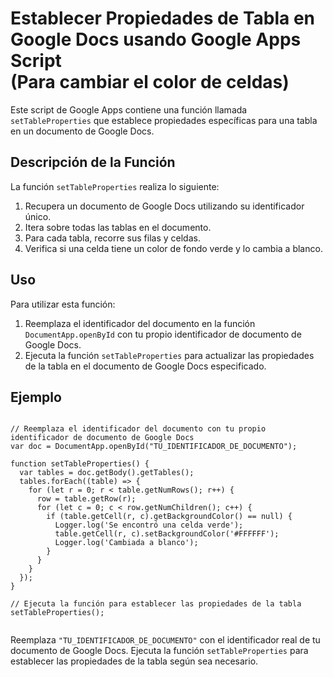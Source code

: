 <!DOCTYPE html>
<html>

<body>

  <h1>Establecer Propiedades de Tabla en Google Docs usando Google Apps Script <br> (Para cambiar el color de celdas)</h1>

  <p>Este script de Google Apps contiene una función llamada <code>setTableProperties</code> que establece propiedades
    específicas para una tabla en un documento de Google Docs.</p>

  <h2>Descripción de la Función</h2>

  <p>La función <code>setTableProperties</code> realiza lo siguiente:</p>

  <ol>
    <li>Recupera un documento de Google Docs utilizando su identificador único.</li>
    <li>Itera sobre todas las tablas en el documento.</li>
    <li>Para cada tabla, recorre sus filas y celdas.</li>
    <li>Verifica si una celda tiene un color de fondo verde y lo cambia a blanco.</li>
  </ol>

  <h2>Uso</h2>

  <p>Para utilizar esta función:</p>

  <ol>
    <li>Reemplaza el identificador del documento en la función <code>DocumentApp.openById</code> con tu propio identificador
      de documento de Google Docs.</li>
    <li>Ejecuta la función <code>setTableProperties</code> para actualizar las propiedades de la tabla en el documento de
      Google Docs especificado.</li>
  </ol>

  <h2>Ejemplo</h2>

  <pre><code>
// Reemplaza el identificador del documento con tu propio identificador de documento de Google Docs
var doc = DocumentApp.openById("TU_IDENTIFICADOR_DE_DOCUMENTO");

function setTableProperties() {
  var tables = doc.getBody().getTables();
  tables.forEach((table) => {
    for (let r = 0; r &lt; table.getNumRows(); r++) {
      row = table.getRow(r);
      for (let c = 0; c &lt; row.getNumChildren(); c++) {
        if (table.getCell(r, c).getBackgroundColor() == null) {
          Logger.log('Se encontró una celda verde');
          table.getCell(r, c).setBackgroundColor('#FFFFFF');
          Logger.log('Cambiada a blanco');
        }
      }
    }
  });
}

// Ejecuta la función para establecer las propiedades de la tabla
setTableProperties();
  </code></pre>

  <p>Reemplaza <code>"TU_IDENTIFICADOR_DE_DOCUMENTO"</code> con el identificador real de tu documento de Google Docs.
    Ejecuta la función <code>setTableProperties</code> para establecer las propiedades de la tabla según sea
    necesario.</p>

</body>

</html>

